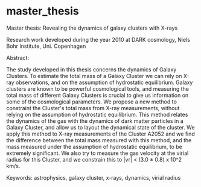 # master_thesis
Master thesis: Revealing the dynamics of galaxy clusters with X-rays

Research work developed during the year 2010 at DARK cosmology, Niels Bohr Institute, Uni. Copenhagen

Abstract:

The study developed in this thesis concerns the dynamics of Galaxy Clusters. To estimate the total mass of a Galaxy Cluster we can rely on X-ray observations, and on the assumption of hydrostatic equilibrium. Galaxy clusters are known to be powerful cosmological tools, and measuring the total mass of different Galaxy Clusters is crucial to give us information on some of the cosmological parameters. We propose a new method to constraint the Cluster's total mass from X-ray measurements, without relying on the assumption of hydrostatic equilibrium. This method relates the dynamics of the gas with the dynamics of dark matter particles in a Galaxy Cluster, and allow us to layout the dynamical state of the cluster. We apply this method to X-ray measurements of the Cluster A2052 and we find the difference between the total mass measured with this method, and the mass measured under the assumption of hydrostatic equilibrium, to be extremely significant. We also try to measure the gas velocity at the virial radius for this Cluster, and we constrain this to |vr| < (3.0 ± 0.8) x 10^2 km/s.


Keywords: astrophysics, galaxy cluster, x-rays, dynamics, virial radius
